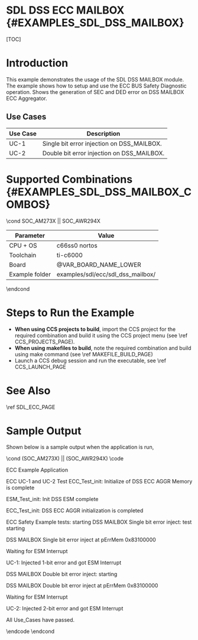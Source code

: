 # SDL DSS ECC MAILBOX {#EXAMPLES_SDL_DSS_MAILBOX}

[TOC]

# Introduction

This example demonstrates the usage of the SDL DSS MAILBOX module. The example shows how to setup and use the ECC BUS Safety Diagnostic operation.
Shows the generation of SEC and DED error on DSS MAILBOX ECC Aggregator.

Use Cases
---------

 Use Case | Description
 ---------|------------
 UC-1     | Single bit error injection on DSS_MAILBOX.
 UC-2     | Double bit error injection on DSS_MAILBOX.

# Supported Combinations {#EXAMPLES_SDL_DSS_MAILBOX_COMBOS}

\cond SOC_AM273X || SOC_AWR294X

 Parameter      | Value
 ---------------|-----------
 CPU + OS       | c66ss0 nortos
 Toolchain      | ti-c6000
 Board          | @VAR_BOARD_NAME_LOWER
 Example folder | examples/sdl/ecc/sdl_dss_mailbox/

\endcond

# Steps to Run the Example

- **When using CCS projects to build**, import the CCS project for the required combination
  and build it using the CCS project menu (see \ref CCS_PROJECTS_PAGE).
- **When using makefiles to build**, note the required combination and build using
  make command (see \ref MAKEFILE_BUILD_PAGE)
- Launch a CCS debug session and run the executable, see \ref CCS_LAUNCH_PAGE

# See Also

\ref SDL_ECC_PAGE

# Sample Output

Shown below is a sample output when the application is run,

\cond (SOC_AM273X) || (SOC_AWR294X)
\code

ECC Example Application

ECC UC-1 and UC-2 Test
ECC_Test_init: Initialize of DSS ECC AGGR Memory is complete

ESM_Test_init: Init DSS ESM complete

ECC_Test_init: DSS ECC AGGR initialization is completed

ECC Safety Example tests: starting
DSS MAILBOX Single bit error inject: test starting

DSS MAILBOX Single bit error inject at pErrMem 0x83100000

Waiting for ESM Interrupt

UC-1: Injected 1-bit error and got ESM Interrupt

DSS MAILBOX Double bit error inject: starting

DSS MAILBOX Double bit error inject at pErrMem 0x83100000

Waiting for ESM Interrupt

UC-2: Injected 2-bit error and got ESM Interrupt

All Use_Cases have passed.

\endcode
\endcond
